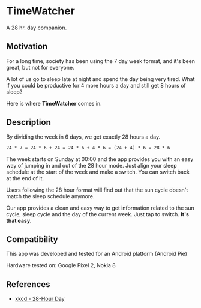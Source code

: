 # TimeWatcher

A 28 hr. day companion.

## Motivation

For a long time, society has been using the 7 day week format, and it's been great, but not for everyone.

A lot of us go to sleep late at night and spend the day being very tired. What if you could be productive for 4 more hours a day and still get 8 hours of sleep? 


Here is where __TimeWatcher__ comes in.

## Description

By dividing the week in 6 days, we get exactly 28 hours a day.

``` 
24 * 7 = 24 * 6 + 24 = 24 * 6 + 4 * 6 = (24 + 4) * 6 = 28 * 6
```
The week starts on Sunday at 00:00 and the app provides you with an easy way of jumping in and out of the 28 hour mode. Just align your sleep schedule at the start of the week and make a switch. You can switch back at the end of it.

Users following the 28 hour format will find out that the sun cycle doesn't match the sleep schedule anymore.

Our app provides a clean and easy way to get information related to the sun cycle, sleep cycle and the day of the current week. Just tap to switch. __It's that easy.__

## Compatibility

This app was developed and tested for an Android platform (Android Pie)

Hardware tested on: Google Pixel 2, Nokia 8

## References

- [xkcd - 28-Hour Day](https://xkcd.com/320/)
 